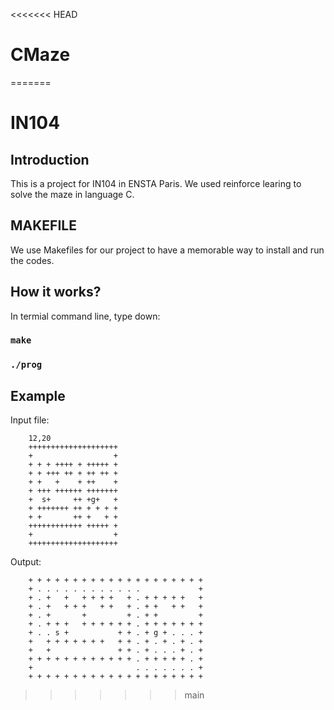 <<<<<<< HEAD
# CMaze
=======
# IN104

## Introduction
This is a project for IN104 in ENSTA Paris. We used reinforce learing to solve the maze in language C.

## MAKEFILE

We use Makefiles for our project to have a memorable way to install and run the codes.

## How it works?
In termial command line, type down: <br>
### `make`
### `./prog`

## Example
Input file: <br>

		12,20  
		++++++++++++++++++++ 
		+                  +
		+ + + ++++ + +++++ +
		+ + +++ ++ + ++ ++ +
		+ +   +    + ++    +
		+ +++ ++++++ +++++++
		+  s+     ++ +g+   +
		+ +++++++ ++ + + + +
		+ +       ++ +   + +
		++++++++++++ +++++ +
		+                  +
		++++++++++++++++++++

Output:

		+ + + + + + + + + + + + + + + + + + + +
		+ . . . . . . . . . . . .             +
		+ . +   +   + + + +   + . + + + + +   +
		+ . +   + + +   + +   + . + +   + +   +
		+ . +       +         + . + +         +
		+ . + + +   + + + + + + . + + + + + + +
		+ . . s +           + + . + g + . . . +
		+   + + + + + + +   + + . + . + . + . +
		+   +               + + . + . . . + . +
		+ + + + + + + + + + + + . + + + + + . +
		+                       . . . . . . . +
		+ + + + + + + + + + + + + + + + + + + +
>>>>>>> main
